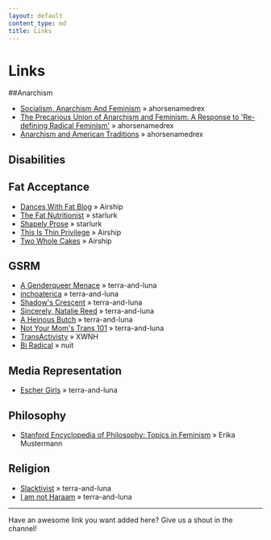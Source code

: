 ```yaml
---
layout: default
content_type: md
title: Links
---
```


# Links
##Anarchism
* [Socialism, Anarchism And Feminism](http://theanarchistlibrary.org/library/carol-ehrlich-socialism-anarchism-and-feminism) &raquo; ahorsenamedrex
* [The Precarious Union of Anarchism and Feminism: A Response to 'Re-defining Radical Feminism'](http://theanarchistlibrary.org/library/red-sonja-nefac-boston-the-precarious-union-of-anarchism-and-feminism-a-response-to-re-defining) &raquo; ahorsenamedrex
* [Anarchism and American Traditions](http://tmh.floonet.net/articles/vdc.html) &raquo; ahorsenamedrex


## Disabilities

## Fat Acceptance 
* [Dances With Fat Blog](https://danceswithfat.wordpress.com/blog/) &raquo; Airship
* [The Fat Nutritionist](http://www.fatnutritionist.com/) &raquo; starlurk
* [Shapely Prose](http://kateharding.net/) &raquo; starlurk
* [This Is Thin Privilege](http://thisisthinprivilege.tumblr.com/) &raquo; Airship
* [Two Whole Cakes](http://blog.twowholecakes.com/) &raquo; Airship

## GSRM
* [A Genderqueer Menace](http://gqmenace.wordpress.com/) &raquo; terra-and-luna
* [inchoaterica](http://inchoaterica.wordpress.com/) &raquo; terra-and-luna
* [Shadow's Crescent](http://shadowscrescent.wordpress.com/) &raquo; terra-and-luna
* [Sincerely, Natalie Reed](http://freethoughtblogs.com/nataliereed) &raquo; terra-and-luna
* [A Heinous Butch](http://heinousbutch.wordpress.com/) &raquo; terra-and-luna
* [Not Your Mom's Trans 101](http://tranarchism.com/2010/11/26/not-your-moms-trans-101/) &raquo; terra-and-luna
* [TransActivisty](http://www.transactivisty.com/) &raquo; XWNH
* [Bi Radical](https://radicalbi.wordpress.com/) &raquo; nuit

## Media Representation
* [Escher Girls](http://eschergirls.tumblr.com/) &raquo; terra-and-luna

## Philosophy
* [Stanford Encyclopedia of Philosophy: Topics in Feminism](http://plato.stanford.edu/entries/feminism-topics/) &raquo; Erika Mustermann

## Religion
* [Slacktivist](http://www.patheos.com/blogs/slacktivist/) &raquo; terra-and-luna
* [I am not Haraam](http://iamnotharaam.tumblr.com/) &raquo; terra-and-luna

***

Have an awesome link you want added here? Give us a shout in the channel!

